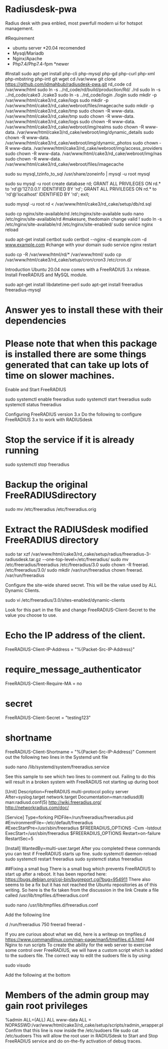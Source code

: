 # Radiusdesk-pwa
Radius desk with pwa enbled, most pwerfull modern ui for hotspot management.

#Requirement
- ubuntu server *20.04 recomended
- Mysql/Mariadb
- Nginx/Apache
- Php7.4/Php7.4-fpm *newer

#Install
sudo apt-get install php-cli php-mysql php-gd php-curl php-xml php-mbstring php-intl git wget
cd /var/www
git clone https://github.com/idmahbub/radiusdesk-pwa.git rd_code
cd /var/www/html
sudo ln -s ../rd_code/rd/build/production/Rd/ ./rd
sudo ln -s ../rd_code/cake3 ./cake3
sudo ln -s ../rd_code/login ./login
sudo mkdir -p  /var/www/html/cake3/rd_cake/logs
sudo mkdir -p /var/www/html/cake3/rd_cake/webroot/files/imagecache
sudo mkdir -p /var/www/html/cake3/rd_cake/tmp
sudo chown -R www-data. /var/www/html/cake3/rd_cake/tmp
sudo chown -R www-data. /var/www/html/cake3/rd_cake/logs
sudo chown -R www-data. /var/www/html/cake3/rd_cake/webroot/img/realms
sudo chown -R www-data. /var/www/html/cake3/rd_cake/webroot/img/dynamic_details
sudo chown -R www-data. /var/www/html/cake3/rd_cake/webroot/img/dynamic_photos
sudo chown -R www-data. /var/www/html/cake3/rd_cake/webroot/img/access_providers
sudo chown -R www-data. /var/www/html/cake3/rd_cake/webroot/img/nas
sudo chown -R www-data. /var/www/html/cake3/rd_cake/webroot/files/imagecache

sudo su
mysql_tzinfo_to_sql /usr/share/zoneinfo | mysql -u root  mysql

sudo su
mysql -u root
create database rd;
GRANT ALL PRIVILEGES ON rd.* to 'rd'@'127.0.0.1' IDENTIFIED BY 'rd';
GRANT ALL PRIVILEGES ON rd.* to 'rd'@'localhost' IDENTIFIED BY 'rd';
exit;

sudo mysql -u root rd < /var/www/html/cake3/rd_cake/setup/db/rd.sql

sudo cp nginx/site-available/rd /etc/nginx/site-available 
sudo nano /etc/nginx/site-available/rd #makesure, thedomain change valid !
sudo ln -s /etc/nginx/site-available/rd /etc/nginx/site-enabled/
sudo service nginx reload

sudo apt-get install certbot
sudo certbot --nginx -d example.com -d www.example.com #change with your domain
sudo service nginx restart

sudo cp -R /var/www/html/rd/* /var/www/html/
sudo cp /var/www/html/cake3/rd_cake/setup/cron/cron3 /etc/cron.d/

Introduction
Ubuntu 20.04 now comes with a FreeRADIUS 3.x release.
Install FreeRADIUS and MySQL module.

sudo apt-get install libdatetime-perl
sudo apt-get install freeradius freeradius-mysql

# Answer yes to install these with their dependencies
# Please note that when this package is installed there are some things generated that can take up lots of time on slower machines.
Enable and Start FreeRADIUS

sudo systemctl enable freeradius
sudo systemctl start freeradius
sudo systemctl status freeradius

Configuring FreeRADIUS version 3.x
Do the following to configure FreeRADIUS 3.x to work with RADIUSdesk
# Stop the service if it is already running
sudo systemctl stop freeradius
# Backup the original FreeRADIUSdirectory
sudo mv /etc/freeradius /etc/freeradius.orig
# Extract the RADIUSdesk modified FreeRADIUS directory
sudo tar xzf /var/www/html/cake3/rd_cake/setup/radius/freeradius-3-radiusdesk.tar.gz --one-top-level=/etc/freeradius/
sudo mv /etc/freeradius/freeradius /etc/freeradius/3.0
sudo chown -R freerad. /etc/freeradius/3.0/
sudo  mkdir /var/run/freeradius
chown freerad. /var/run/freeradius


Configure the site-wide shared secret. This will be the value used by ALL Dynamic Clients.

sudo vi /etc/freeradius/3.0/sites-enabled/dynamic-clients

Look for this part in the file and change FreeRADIUS-Client-Secret to the value you choose to use.

#  Echo the IP address of the client.
FreeRADIUS-Client-IP-Address = "%{Packet-Src-IP-Address}"
 
# require_message_authenticator
FreeRADIUS-Client-Require-MA = no
 
# secret
FreeRADIUS-Client-Secret = "testing123"
 
# shortname
FreeRADIUS-Client-Shortname = "%{Packet-Src-IP-Address}"
Comment out the following two lines in the Systemd unit file

sudo nano /lib/systemd/system/freeradius.service

See this sample to see which two lines to comment out. Failing to do this will result in a broken system with FreeRADIUS not starting up during boot

[Unit]
Description=FreeRADIUS multi-protocol policy server
After=syslog.target network.target
Documentation=man:radiusd(8) man:radiusd.conf(5) http://wiki.freeradius.org/ http://networkradius.com/doc/
 
[Service]
Type=forking
PIDFile=/run/freeradius/freeradius.pid
#EnvironmentFile=-/etc/default/freeradius
#ExecStartPre=/usr/sbin/freeradius $FREERADIUS_OPTIONS -Cxm -lstdout
ExecStart=/usr/sbin/freeradius $FREERADIUS_OPTIONS
Restart=on-failure
RestartSec=5
 
[Install]
WantedBy=multi-user.target
After you completed these commands you can test if FreeRADIUS starts up fine.
sudo systemctl daemon-reload 
sudo systemctl restart freeradius
sudo systemctl status freeradius

##Fixing a small bug
There is a small bug which prevents FreeRADIUS to start up after a reboot.
It has been reported here: https://bugs.debian.org/cgi-bin/bugreport.cgi?bug=954911
There also seems to be a fix but it has not reached the Ubuntu repositories as of this writing.
So here is the fix taken from the discussion in the link
Create a file called /usr/lib/tmpfiles.d/freeradius.conf

sudo nano  /usr/lib/tmpfiles.d/freeradius.conf

Add the following line

d /run/freeradius 750 freerad freerad -

If you are curious about what we did, here is a writeup on tmpfiles.d
https://www.commandlinux.com/man-page/man5/tmpfiles.d.5.html
Add Nginx to run scripts
To create the ability for the web server to exercise some control over FreeRADIUS, we will have a custom script which is added to the sudoers file.
The correct way to edit the sudoers file is by using:

sudo visudo

Add the following at the bottom

# Members of the admin group may gain root privileges
%admin ALL=(ALL) ALL www-data ALL = NOPASSWD:/var/www/html/cake3/rd_cake/setup/scripts/radmin_wrapper.pl
Confirm that this line is now inside the /etc/sudoers file
sudo cat /etc/sudoers
This will allow the root user in RADIUSdesk to Start and Stop FreeRADIUS service and do on-the-fly activation of debug traces.
